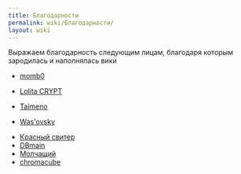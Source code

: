 ```yaml
---
title: Благодарности
permalink: wiki/Благодарности/
layout: wiki
---
```


Выражаем благодарность следующим лицам, благодаря которым зародилась и
наполнялась вики

-   [momb0](https://vk.com/momb0)<span style="font-size:13px;">  </span>

<!-- -->

-   [Lolita CRYPT](https://vk.com/id283474647)

<!-- -->

-   [Taimeno](https://vk.com/idfenikals)

<!-- -->

-   [Was'ovsky](https://vk.com/w45ya)

<!-- -->

-   [Красный свитер](https://vk.com/mcrobmar)
-   [DBmain](https://vk.com/russkiypoopforever)
-   [Молчащий](https://vk.com/id265955611)
-   [chromacube](https://vk.com/chromacube)
